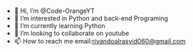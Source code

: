 - 👋 Hi, I’m @Code-OrangeYT
- 👀 I’m interested in Python and back-end Programing
- 🌱 I’m currently learning Python
- 💞️ I’m looking to collaborate on youtube
- 📫 How to reach me email:rivandoalrasyid060@gmail.com

<!---
Code-OrangeYT/Code-OrangeYT is a ✨ special ✨ repository because its `README.md` (this file) appears on your GitHub profile.
You can click the Preview link to take a look at your changes.
--->

